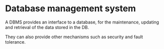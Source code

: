 # Database management system
A DBMS provides an interface to a database, for the maintenance, updating and retrieval of the data stored in the DB.

They can also provide other mechanisms such as security and fault tolerance.
